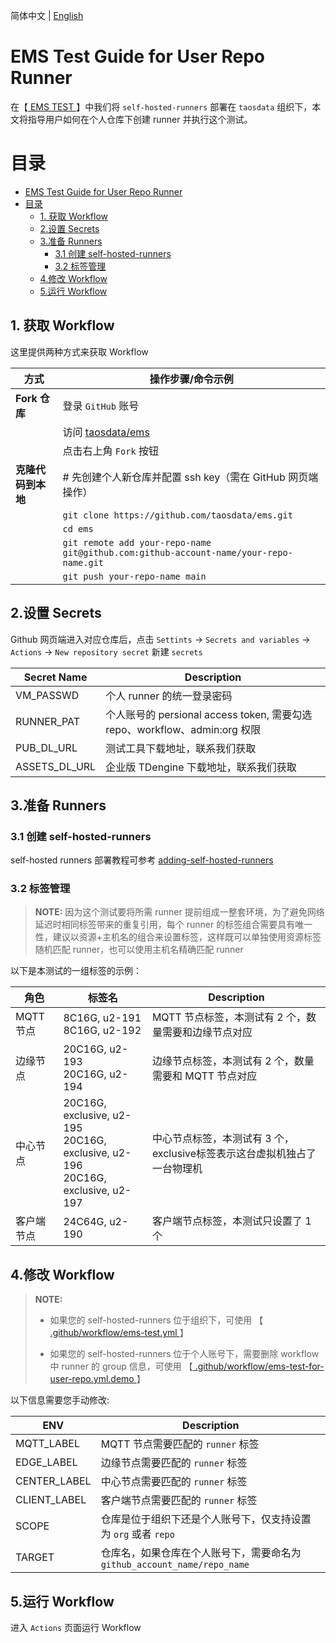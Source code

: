 简体中文 | [English](USER-REPO-TEST-GUIDE.md)

# EMS Test Guide for User Repo Runner
在【[ EMS TEST ]( ./README-CN.md )】中我们将 `self-hosted-runners` 部署在 `taosdata` 组织下，本文将指导用户如何在个人仓库下创建 runner 并执行这个测试。

# 目录
- [EMS Test Guide for User Repo Runner](#ems-test-guide-for-user-repo-runner)
- [目录](#目录)
  - [1. 获取 Workflow](#1-获取-workflow)
  - [2.设置 Secrets](#2设置-secrets)
  - [3.准备 Runners](#3准备-runners)
    - [3.1 创建 self-hosted-runners](#31-创建-self-hosted-runners)
    - [3.2 标签管理](#32-标签管理)
  - [4.修改 Workflow](#4修改-workflow)
  - [5.运行 Workflow](#5运行-workflow)


## 1. 获取 Workflow

这里提供两种方式来获取 Workflow

| 方式              |  操作步骤/命令示例                                              |
|------------------|--------------------------------------------------------------|
|   **Fork 仓库**   | 登录 `GitHub` 账号                                               |
|                  | 访问 [taosdata/ems](https://github.com/taosdata/ems)          |
|                  | 点击右上角 `Fork` 按钮                                          |
| **克隆代码到本地** | # 先创建个人新仓库并配置 ssh key（需在 GitHub 网页端操作）           |
|                  | `git clone https://github.com/taosdata/ems.git`               |
|                  | `cd ems`                                                        |
|                  | `git remote add your-repo-name git@github.com:github-account-name/your-repo-name.git` |
|                  | `git push your-repo-name main`                                        |


## 2.设置 Secrets

Github 网页端进入对应仓库后，点击 `Settints` -> `Secrets and variables` -> `Actions` -> `New repository secret` 新建 `secrets`

| Secret Name   | Description                      |
|---------------|----------------------------------|
| VM_PASSWD     | 个人 runner 的统一登录密码            |
| RUNNER_PAT    | 个人账号的 persional access token, 需要勾选 repo、workflow、admin:org 权限  |
| PUB_DL_URL    | 测试工具下载地址，联系我们获取       |
| ASSETS_DL_URL | 企业版 TDengine 下载地址，联系我们获取 |

## 3.准备 Runners

### 3.1 创建 self-hosted-runners

self-hosted runners 部署教程可参考 [adding-self-hosted-runners](https://docs.github.com/en/actions/hosting-your-own-runners/managing-self-hosted-runners/adding-self-hosted-runners)


### 3.2 标签管理

> **NOTE:**
> 因为这个测试要将所需 runner 提前组成一整套环境，为了避免网络延迟时相同标签带来的重复引用，每个 runner 的标签组合需要具有唯一性，建议以资源+主机名的组合来设置标签，这样既可以单独使用资源标签随机匹配 runner，也可以使用主机名精确匹配 runner


以下是本测试的一组标签的示例：

|  角色      | 标签名                                | Description                                                      |
|-----------|--------------------------------------|------------------------------------------------------------------|
| MQTT 节点  | 8C16G, u2-191<br>8C16G, u2-192       | MQTT 节点标签，本测试有 2 个，数量需要和边缘节点对应                     |
| 边缘节点    | 20C16G, u2-193<br>20C16G, u2-194     | 边缘节点标签，本测试有 2 个，数量需要和 MQTT 节点对应                    |
| 中心节点    | 20C16G, exclusive, u2-195<br>20C16G, exclusive, u2-196<br>20C16G, exclusive, u2-197  |中心节点标签，本测试有 3 个，exclusive标签表示这台虚拟机独占了一台物理机    |
| 客户端节点  | 24C64G, u2-190                      |客户端节点标签，本测试只设置了 1 个                                    |


## 4.修改 Workflow

> **NOTE:**
> - 如果您的 self-hosted-runners 位于组织下，可使用 【[ .github/workflow/ems-test.yml ](.github/workflows/ems-test.yml)】
>
> - 如果您的 self-hosted-runners 位于个人账号下，需要删除 workflow 中 runner 的 group 信息，可使用 【[ .github/workflow/ems-test-for-user-repo.yml.demo ](.github/workflows/ems-test-for-user-repo.yml.demo)】


以下信息需要您手动修改:


|  ENV          | Description                                                      |
|---------------|------------------------------------------------------------------|
| MQTT_LABEL    | MQTT 节点需要匹配的 `runner` 标签                                     |
| EDGE_LABEL    | 边缘节点需要匹配的 `runner` 标签                                       |
| CENTER_LABEL  | 中心节点需要匹配的 `runner` 标签                                       |
| CLIENT_LABEL  | 客户端节点需要匹配的 `runner` 标签                                     |
| SCOPE         | 仓库是位于组织下还是个人账号下，仅支持设置为 `org` 或者 `repo`             |
| TARGET        | 仓库名，如果仓库在个人账号下，需要命名为 `github_account_name/repo_name` |

## 5.运行 Workflow

进入 `Actions` 页面运行 Workflow
